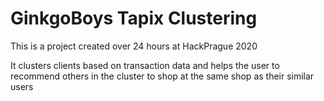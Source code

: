 # GinkgoBoys Tapix Clustering
This is a project created over 24 hours at HackPrague 2020 

It clusters clients based on transaction data and helps the user to recommend others in the cluster to shop at the same shop as their similar users  
